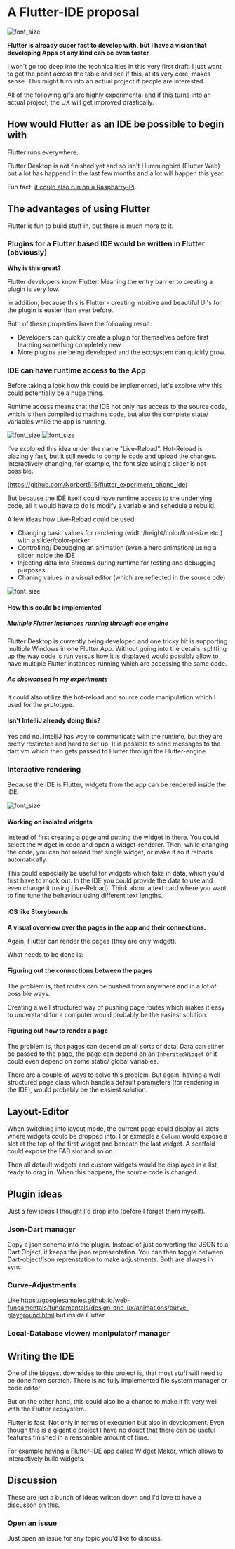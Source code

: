 # A Flutter-IDE proposal

![font_size](https://github.com/Norbert515/flutter_ide/tree/master/assets/font_size_cut_gif.gif)

**Flutter is already super fast to develop with, but I have a vision that developing Apps of any kind can be even faster**

I won't go too deep into the technicalities in this very first draft. I just want to get the point across the table
and see if this, at its very core, makes sense. This might turn into an actual project if people are interested.

All of the following gifs are highly experimental and if this turns into an actual project, the UX will get improved 
drastically.

## How would Flutter as an IDE be possible to begin with

Flutter runs everywhere. 

Flutter Desktop is not finished yet and so isn't Hummingbird (Flutter Web) but a lot has happend in the last few months and a lot will happen this year.

Fun fact: [it could also run on a Raspbarry-Pi](https://medium.com/flutter-io/flutter-on-raspberry-pi-mostly-from-scratch-2824c5e7dcb1).

## The advantages of using Flutter

Flutter is fun to build stuff in, but there is much more to it.

### Plugins for a Flutter based IDE would be written in Flutter (obviously)

**Why is this great?**

Flutter developers know Flutter. Meaning the entry barrier to creating a plugin is very low. 

In addition, because this is Flutter - creating intuitive and beautiful UI's for the plugin is easier
than ever before.

Both of these properties have the following result:
- Developers can quickly create a plugin for themselves before first learning something completely new.
- More plugins are being developed and the ecosystem can quickly grow.

### IDE can have runtime access to the App

Before taking a look how this could be implemented, let's explore why this could potentially be a huge thing.

Runtime access means that the IDE not only has access to the source code, which is then compiled to machine
code, but also the complete state/ variables while the app is running.

![font_size](https://github.com/Norbert515/flutter_ide/tree/master/assets/text_cut_gif.gif)
![font_size](https://github.com/Norbert515/flutter_ide/tree/master/assets/material_color_cut_gif.gif)

I've explored this idea under the name "Live-Reload". Hot-Reload is blazingly fast, but it still needs to
compile code and upload the changes. Interactively changing, for example, the font size using a slider is not possible.

(https://github.com/Norbert515/flutter_experiment_phone_ide)

But because the IDE itself could have runtime access to the underlying code, all it would have to do is modify a variable
and schedule a rebuild. 

A few ideas how Live-Reload could be used:
- Changing basic values for rendering (width/height/color/font-size etc.) with a slider/color-picker
- Controlling/ Debugging an animation (even a hero animation) using a slider inside the IDE
- Injecting data into Streams during runtime for testing and debugging purposes
- Chaning values in a visual editor (which are reflected in the source ode)

![font_size](https://github.com/Norbert515/flutter_ide/tree/master/assets/color_cut_gif.gif)

#### How this could be implemented

##### Multiple Flutter instances running through one engine
Flutter Desktop is currently being developed and one tricky bit is supporting multiple Windows in one Flutter App.
Without going into the details, splitting up the way code is run versus how it is displayed would possibly allow to have multiple Flutter instances running which are accessing the same code.

##### As showcased in my experiments
It could also utilize the hot-reload and source code manipulation which I used for the prototype.

#### Isn't IntelliJ already doing this?
Yes and no. IntelliJ has way to communicate with the runtime, but they are pretty restircted and hard to set up.
It is possible to send messages to the dart vm which then gets passed to Flutter through the Flutter-engine. 

### Interactive rendering

Because the IDE is Flutter, widgets from the app can be rendered inside the IDE.

![font_size](https://github.com/Norbert515/flutter_ide/tree/master/assets/live_reloading_text_cut_gif.gif)

#### Working on isolated widgets

Instead of first creating a page and putting the widget in there. You could select the widget in code and open
a widget-renderer. Then, while changing the code, you can hot reload that single widget, or make it so it reloads
automatically.

This could especially be useful for widgets which take in data, which you'd first have to mock out. In the IDE you could
provide the data to use and even change it (using Live-Reload). Think about a text card where you want to fine tune
the behaviour using different text lengths.

#### iOS like Storyboards

**A visual overview over the pages in the app and their connections.**

Again, Flutter can render the pages (they are only widget). 

What needs to be done is:

#### Figuring out the connections between the pages

The problem is, that routes can be pushed from anywhere and in a lot of possible ways.

Creating a well structured way of pushing page routes which makes it easy to understand for a computer would 
probably be the easiest solution.

#### Figuring out how to render a page

The problem is, that pages can depend on all sorts of data. Data can either be passed to the page, the page can
depend on an `InheritedWidget` or it could even depend on some static/ global variables.

There are a couple of ways to solve this problem. But again, having a well structured page class which handles
default parameters (for rendering in the IDE), would probably be the easiest solution.

## Layout-Editor

When switching into layout mode, the current page could display all slots where widgets could be dropped into. 
For exmaple a `Column` would expose a slot at the top of the first widget and beneath the last widget. A scaffold could expose the 
FAB slot and so on.

Then all default widgets and custom widgets would be displayed in a list, ready to drag in. 
When this happens, the source code is changed.

## Plugin ideas

Just a few ideas I thought I'd drop into (before I forget them myself).

### Json-Dart manager
Copy a json schema into the plugin. Instead of just converting the JSON to a Dart Object, it keeps the json
representation. You can then toggle between Dart-object/json reprenstation to make adjustments. Both are always in sync.

### Curve-Adjustments 
Like https://googlesamples.github.io/web-fundamentals/fundamentals/design-and-ux/animations/curve-playground.html
but inside Flutter.

### Local-Database viewer/ manipulator/ manager

## Writing the IDE

One of the biggest downsides to this project is, that most stuff will need to be done from scratch.
There is no fully implemented file system manager or code editor. 

But on the other hand, this could also be a chance to make it fit very well with
the Flutter ecosystem.

Flutter is fast. Not only in terms of execution but also in development. Even though this is a gigantic project
I have no doubt that there can be useful features finished in a reasonable amount of time.

For example having a Flutter-IDE app called Widget Maker, which allows to interactively build widgets.

## Discussion

These are just a bunch of ideas written down and I'd love to have a discusson on this.

### Open an issue
Just open an issue for any topic you'd like to discuss.
